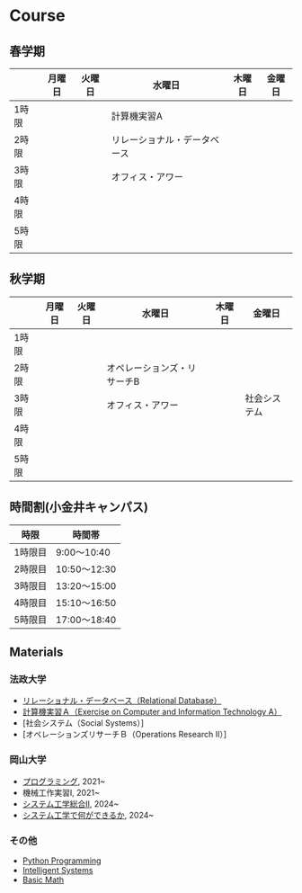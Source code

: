 # Course

## 春学期

|       | 月曜日 | 火曜日 | 水曜日                       | 木曜日 | 金曜日 |
| ----- | ------ | ------ | ---------------------------- | ------ | ------ |
| 1時限 |        |        | 計算機実習A                  |        |        |
| 2時限 |        |        | リレーショナル・データベース |        |        |
| 3時限 |        |        | オフィス・アワー             |        |        |
| 4時限 |        |        |                              |        |        |
| 5時限 |        |        |                              |        |        |

<!-- * 経営工学ゼミナールIは適宜学生と相談の上  -->

## 秋学期

|       | 月曜日 | 火曜日 | 水曜日                      | 木曜日 | 金曜日       |
| ----- | ------ | ------ | --------------------------- | ------ | ------------ |
| 1時限 |        |        |                             |        |              |
| 2時限 |        |        | オペレーションズ・リサーチB |        |              |
| 3時限 |        |        | オフィス・アワー            |        | 社会システム |
| 4時限 |        |        |                             |        |              |
| 5時限 |        |        |                             |        |              |

<!-- * 経営工学ゼミナールII適宜学生と相談の上 -->


## 時間割(小金井キャンパス)

| 時限    | 時間帯       |
| ------- | ------------ |
| 1時限目 | 9:00～10:40  |
| 2時限目 | 10:50～12:30 |
| 3時限目 | 13:20～15:00 |
| 4時限目 | 15:10～16:50 |
| 5時限目 | 17:00～18:40 |



<!-- ## 担当科目

### 講義
| 科目名                       | 開講時期 | 曜日・時限 | 教室 | 配当年次 |
| :--------------------------- | :------- | :--------- | :--- | :------- |
| 計算機実習A                  | 春       | 水曜日1限  |      | 1年      |
| 社会システム                 | 秋       | 金曜日3限  |      | 1年      |
| オペレーションズ・リサーチB  | 秋       | 水曜日2限  |      | 2年      |
| リレーショナル・データベース | 春       | 水曜日2限  |      | 3年      |
| 離散システム工学             | 春       |            |      | 3年      |

### ゼミナール
| 科目名               | 開講時期 | 曜日・時限 | 教室 | 配当年次 |
| :------------------- | :------- | :--------- | :--- | :------- |
| 経営工学基礎演習     | 春       |            |      | 3年      |
| PBL                  | 秋       |            |      | 3年      |
| 経営工学ゼミナールI  | 春       |            |      | 4年      |
| 経営工学ゼミナールII | 秋       |            |      | 4年      |
| 卒業研究             | 年間授業 |            |      | 4年      |
 -->


## Materials

### 法政大学
- [リレーショナル・データベース（Relational Database）](https://zi-ang-liu.github.io/jb-database/intro.html)
- [計算機実習Ａ（Exercise on Computer and Information Technology A）](https://zi-ang-liu.github.io/jb-cs101/intro.html)
- [社会システム（Social Systems）]
- [オペレーションズリサーチＢ（Operations Research II）]

### 岡山大学

* [プログラミング](https://zi-ang-liu.github.io/jb-c-programming/intro.html), 2021~
* 機械工作実習I, 2021~
* [システム工学総合Ⅱ](https://zi-ang-liu.github.io/jb-practice-on-systems-engineering/intro.html), 2024~
* [システム工学で何ができるか](https://github.com/zi-ang-liu/Slides/tree/main/An-Introduction-to-Systems-Engineering), 2024~

### その他

- [Python Programming](https://ziangs-organization.gitbook.io/python/)
- [Intelligent Systems](https://zi-ang-liu.github.io/intelligent-systems/intro.html)
- [Basic Math](https://zi-ang-liu.github.io/jb-basic-math/intro.html)